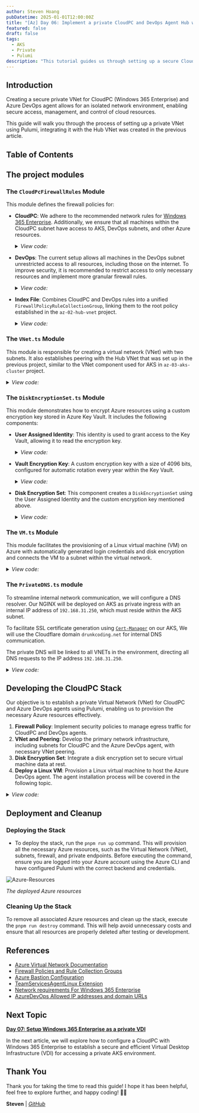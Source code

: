 ```yaml
---
author: Steven Hoang
pubDatetime: 2025-01-01T12:00:00Z
title: "[Az] Day 06: Implement a private CloudPC and DevOps Agent Hub with Pulumi."
featured: false
draft: false
tags:
  - AKS
  - Private
  - Pulumi
description: "This tutorial guides us through setting up a secure CloudPC and DevOps agent hub, aimed at improving the management and operational capabilities of your private AKS environment using Pulumi."
---
```


## Introduction

Creating a secure private VNet for CloudPC (Windows 365 Enterprise) and Azure DevOps agent allows for an isolated network environment, enabling secure access, management, and control of cloud resources.

This guide will walk you through the process of setting up a private VNet using Pulumi, integrating it with the Hub VNet was created in the previous article.

## Table of Contents

## The project modules

### The `CloudPcFirewallRules` Module

This module defines the firewall policies for:

- **CloudPC**: We adhere to the recommended network rules for [Windows 365 Enterprise](https://learn.microsoft.com/en-us/windows-365/enterprise/requirements-network?tabs=enterprise%2Cent). Additionally, we ensure that all machines within the CloudPC subnet have access to AKS, DevOps subnets, and other Azure resources.
  <details><summary><em>View code:</em></summary>

  [inline](https://github.com/baoduy/drunk-azure-pulumi-articles/blob/main/az-04-cloudPC/CloudPcFirewallRules/cloudpcPolicyGroup.ts#1-104)

  </details>

- **DevOps**: The current setup allows all machines in the DevOps subnet unrestricted access to all resources, including those on the internet. To improve security, it is recommended to restrict access to only necessary resources and implement more granular firewall rules.
  <details><summary><em>View code:</em></summary>

  [inline](https://github.com/baoduy/drunk-azure-pulumi-articles/blob/main/az-04-cloudPC/CloudPcFirewallRules/devopsPolicyGroup.ts#1-20)

  </details>

- **Index File**: Combines CloudPC and DevOps rules into a unified `FirewallPolicyRuleCollectionGroup`, linking them to the root policy established in the `az-02-hub-vnet` project.
  <details><summary><em>View code:</em></summary>

  [inline](https://github.com/baoduy/drunk-azure-pulumi-articles/blob/main/az-04-cloudPC/CloudPcFirewallRules/index.ts#1-55)

  </details>

### The `VNet.ts` Module

This module is responsible for creating a virtual network (VNet) with two subnets.
It also establishes peering with the Hub VNet that was set up in the previous project, similar to the VNet component used for AKS in `az-03-aks-cluster` project.

<details><summary><em>View code:</em></summary>

[inline](https://github.com/baoduy/drunk-azure-pulumi-articles/blob/main/az-04-cloudPC/VNet.ts#78-172)

</details>

### The `DiskEncryptionSet.ts` Module

This module demonstrates how to encrypt Azure resources using a custom encryption key stored in Azure Key Vault. It includes the following components:

- **User Assigned Identity**: This identity is used to grant access to the Key Vault, allowing it to read the encryption key.
  <details><summary><em>View code:</em></summary>

  [inline](https://github.com/baoduy/drunk-azure-pulumi-articles/blob/main/az-04-cloudPC/DiskEncryptionSet.ts#17-44)

  </details>

- **Vault Encryption Key**: A custom encryption key with a size of 4096 bits, configured for automatic rotation every year within the Key Vault.
  <details><summary><em>View code:</em></summary>

  [inline](https://github.com/baoduy/drunk-azure-pulumi-articles/blob/main/az-04-cloudPC/DiskEncryptionSet.ts#49-88)

  </details>

- **Disk Encryption Set**: This component creates a `DiskEncryptionSet` using the User Assigned Identity and the custom encryption key mentioned above.

  <details><summary><em>View code:</em></summary>

  [inline](https://github.com/baoduy/drunk-azure-pulumi-articles/blob/main/az-04-cloudPC/DiskEncryptionSet.ts#90-119)

  </details>

### The `VM.ts` Module

This module facilitates the provisioning of a Linux virtual machine (VM)
on Azure with automatically generated login credentials and disk encryption and connects the VM to a subnet within the virtual network.

<details><summary><em>View code:</em></summary>

[inline](https://github.com/baoduy/drunk-azure-pulumi-articles/blob/main/az-04-cloudPC/VM.ts#1-183)

</details>

### The `PrivateDNS.ts` module

To streamline internal network communication, we will configure a DNS resolver. Our NGINX will be deployed on AKS as private ingress with an internal IP address of `192.168.31.250`, which must reside within the AKS subnet.

To facilitate SSL certificate generation using [`Cert-Manager`](https://cert-manager.io/) on our AKS, 
We will use the Cloudflare domain `drunkcoding.net` for internal DNS communication.

The private DNS will be linked to all VNETs in the environment, directing all DNS requests to the IP address `192.168.31.250`.

<details><summary><em>View code:</em></summary>

[inline](https://github.com/baoduy/drunk-azure-pulumi-articles/blob/main/az-04-cloudPC/PrivateDNS.ts#1-70)

</details>

## Developing the CloudPC Stack
Our objective is to establish a private Virtual Network (VNet) for CloudPC and Azure DevOps agents using Pulumi, 
enabling us to provision the necessary Azure resources effectively.

1. **Firewall Policy**: Implement security policies to manage egress traffic for CloudPC and DevOps agents.
2. **VNet and Peering**: Develop the primary network infrastructure, including subnets for CloudPC and the Azure DevOps agent, with necessary VNet peering.
3. **Disk Encryption Set**: Integrate a disk encryption set to secure virtual machine data at rest.
4. **Deploy a Linux VM**: Provision a Linux virtual machine to host the Azure DevOps agent. The agent installation process will be covered in the following topic.

<details><summary><em>View code:</em></summary>

[inline](https://github.com/baoduy/drunk-azure-pulumi-articles/blob/main/az-04-cloudPC/index.ts#1-106)

</details>

## Deployment and Cleanup

### Deploying the Stack

- To deploy the stack, run the `pnpm run up` command. This will provision all the necessary Azure resources, such as the Virtual Network (VNet), subnets, firewall, and private endpoints. Before executing the command, ensure you are logged into your Azure account using the Azure CLI and have configured Pulumi with the correct backend and credentials.

![Azure-Resources](/assets/az-06-pulumi-private-aks-cloudpc-hub/az-04-cloudpc.png)

<p class="ml-44"><em>The deployed Azure resources</em></p>

### Cleaning Up the Stack

To remove all associated Azure resources and clean up the stack, execute the `pnpm run destroy` command. This will help avoid unnecessary costs and ensure that all resources are properly deleted after testing or development.

## References

- [Azure Virtual Network Documentation](https://learn.microsoft.com/en-us/azure/virtual-network/virtual-networks-overview)
- [Firewall Policies and Rule Collection Groups](https://learn.microsoft.com/en-us/azure/firewall/policy-overview)
- [Azure Bastion Configuration](https://learn.microsoft.com/en-us/azure/bastion/bastion-overview)
- [TeamServicesAgentLinux Extension](https://learn.microsoft.com/en-us/azure/devops/pipelines/release/deployment-groups/howto-provision-deployment-group-agents?view=azure-devops)
- [Network requirements For Windows 365 Enterprise](https://learn.microsoft.com/en-us/windows-365/enterprise/requirements-network?tabs=enterprise%2Cent)
- [AzureDevOps Allowed IP addresses and domain URLs](https://learn.microsoft.com/en-us/azure/devops/organizations/security/allow-list-ip-url?view=azure-devops&tabs=IP-V4)

## Next Topic

**[Day 07: Setup Windows 365 Enterprise as a private VDI](/posts/az-07-setup-cloudpc-windows365-enterprise)**

In the next article, we will explore how to configure a CloudPC with Windows 365 Enterprise to establish a secure and efficient Virtual Desktop Infrastructure (VDI) for accessing a private AKS environment.

## Thank You

Thank you for taking the time to read this guide! I hope it has been helpful, feel free to explore further, and happy coding! 🌟✨

**Steven** | _[GitHub](https://github.com/baoduy)_
